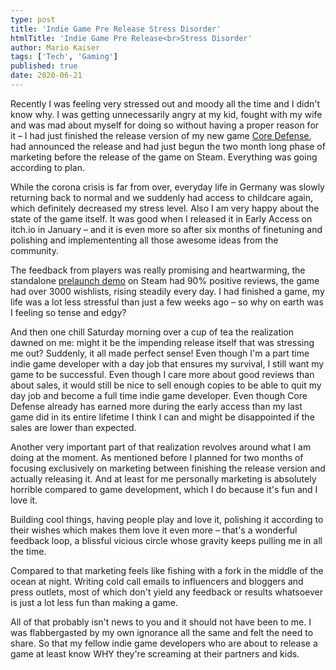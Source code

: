 ```yaml
---
type: post
title: 'Indie Game Pre Release Stress Disorder'
htmlTitle: 'Indie Game Pre Release<br>Stress Disorder'
author: Mario Kaiser
tags: ['Tech', 'Gaming']
published: true
date: 2020-06-21
---
```


Recently I was feeling very stressed out and moody all the time and I didn't know why. I was getting unnecessarily angry at my kid, fought with my wife and was mad about myself for doing so without having a proper reason for it – I had just finished the release version of my new game [Core Defense](https://store.steampowered.com/app/1203360/Core_Defense/), had announced the release and had just begun the two month long phase of marketing before the release of the game on Steam. Everything was going according to plan.

While the corona crisis is far from over, everyday life in Germany was slowly returning back to normal and we suddenly had access to childcare again, which definitely decreased my stress level. Also I am very happy about the state of the game itself. It was good when I released it in Early Access on itch.io in January – and it is even more so after six months of finetuning and polishing and implemententing all those awesome ideas from the community.

The feedback from players was really promising and heartwarming, the standalone [prelaunch demo](https://store.steampowered.com/app/1259230/Core_Defense_Prelude/) on Steam had 90% positive reviews, the game had over 3000 wishlists, rising steadily every day. I had finished a game, my life was a lot less stressful than just a few weeks ago – so why on earth was I feeling so tense and edgy?

And then one chill Saturday morning over a cup of tea the realization dawned on me: might it be the impending release itself that was stressing me out? Suddenly, it all made perfect sense! Even though I'm a part time indie game developer with a day job that ensures my survival, I still want my game to be successful. Even though I care more about good reviews than about sales, it would still be nice to sell enough copies to be able to quit my day job and become a full time indie game developer. Even though Core Defense already has earned more during the early access than my last game did in its entire lifetime I think I can and might be disappointed if the sales are lower than expected.

Another very important part of that realization revolves around what I am doing at the moment. As mentioned before I planned for two months of focusing exclusively on marketing between finishing the release version and actually releasing it. And at least for me personally marketing is absolutely horrible compared to game development, which I do because it's fun and I love it.

Building cool things, having people play and love it, polishing it according to their wishes which makes them love it even more – that's a wonderful feedback loop, a blissful vicious circle whose gravity keeps pulling me in all the time.

Compared to that marketing feels like fishing with a fork in the middle of the ocean at night. Writing cold call emails to influencers and bloggers and press outlets, most of which don't yield any feedback or results whatsoever is just a lot less fun than making a game.

All of that probably isn't news to you and it should not have been to me. I was flabbergasted by my own ignorance all the same and felt the need to share. So that my fellow indie game developers who are about to release a game at least know WHY they're screaming at their partners and kids.

<img src="https://vg09.met.vgwort.de/na/812252a75b254b4fb12b2867c00a0649" width="1" height="1" alt="">
